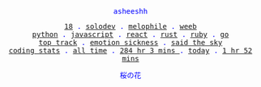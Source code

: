 <p align="center" style="color:blue"><samp>asheeshh</samp></p>        <p align="center" style="color:blue">        <samp>            <a href="">18</a> .            <a href="">solodev</a> .            <a href="">melophile</a> .            <a href="">weeb</a></br>            <a href="">python</a> .            <a href="">javascript</a> .            <a href="">react</a> .            <a href="">rust</a> .            <a href="">ruby</a> .            <a href="">go</a></br>            <a href="https://open.spotify.com/track/0KOVdfvvDujqNvK7h43PZ1">top track</a> .            <a href="https://open.spotify.com/track/0KOVdfvvDujqNvK7h43PZ1">emotion sickness</a> .            <a href="https://open.spotify.com/track/0KOVdfvvDujqNvK7h43PZ1">said the sky</a></br>            <a href="https://wakatime.com/@asheeshh">coding stats</a> .            <a href="https://wakatime.com/@asheeshh">all time</a> .            <a href="https://wakatime.com/@asheeshh">            284 hr 3 mins        </a> .            <a href="https://wakatime.com/@asheeshh">today</a> .            <a href="https://wakatime.com/@asheeshh">1 hr 52 mins</a>        </samp>        </p>        <p align="center" style="color:blue"><samp>桜の花</samp></p>